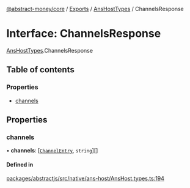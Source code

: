 [@abstract-money/core](../README.md) / [Exports](../modules.md) / [AnsHostTypes](../modules/AnsHostTypes.md) / ChannelsResponse

# Interface: ChannelsResponse

[AnsHostTypes](../modules/AnsHostTypes.md).ChannelsResponse

## Table of contents

### Properties

- [channels](AnsHostTypes.ChannelsResponse.md#channels)

## Properties

### channels

• **channels**: [[`ChannelEntry`](AnsHostTypes.ChannelEntry.md), `string`][]

#### Defined in

[packages/abstractjs/src/native/ans-host/AnsHost.types.ts:194](https://github.com/AbstractSDK/frontend/blob/07410073/packages/abstractjs/src/native/ans-host/AnsHost.types.ts#L194)
